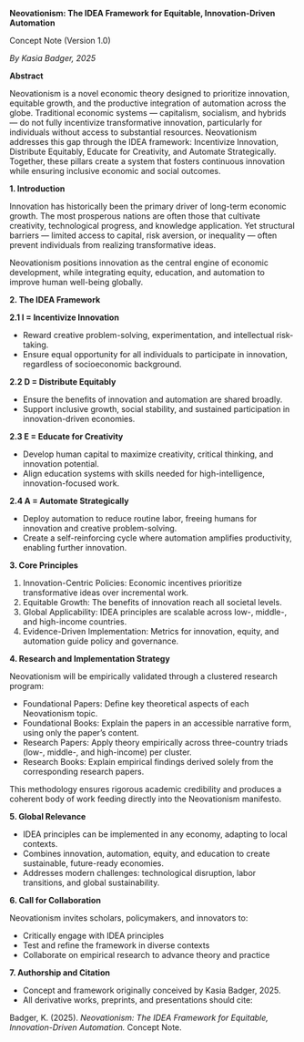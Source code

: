 **Neovationism: The IDEA Framework for Equitable, Innovation-Driven Automation**

Concept Note (Version 1.0)

*By Kasia Badger, 2025*


**Abstract**

Neovationism is a novel economic theory designed to prioritize innovation, equitable growth, and the productive integration of automation across the globe. Traditional economic systems — capitalism, socialism, and hybrids — do not fully incentivize transformative innovation, particularly for individuals without access to substantial resources. Neovationism addresses this gap through the IDEA framework: Incentivize Innovation, Distribute Equitably, Educate for Creativity, and Automate Strategically. Together, these pillars create a system that fosters continuous innovation while ensuring inclusive economic and social outcomes.


**1. Introduction**

Innovation has historically been the primary driver of long-term economic growth. The most prosperous nations are often those that cultivate creativity, technological progress, and knowledge application. Yet structural barriers — limited access to capital, risk aversion, or inequality — often prevent individuals from realizing transformative ideas.

Neovationism positions innovation as the central engine of economic development, while integrating equity, education, and automation to improve human well-being globally.


**2. The IDEA Framework**


**2.1 I = Incentivize Innovation**

- Reward creative problem-solving, experimentation, and intellectual risk-taking.
- Ensure equal opportunity for all individuals to participate in innovation, regardless of socioeconomic background.


**2.2 D = Distribute Equitably**

- Ensure the benefits of innovation and automation are shared broadly.
- Support inclusive growth, social stability, and sustained participation in innovation-driven economies.


**2.3 E = Educate for Creativity**

- Develop human capital to maximize creativity, critical thinking, and innovation potential.
- Align education systems with skills needed for high-intelligence, innovation-focused work.


**2.4 A = Automate Strategically**

- Deploy automation to reduce routine labor, freeing humans for innovation and creative problem-solving.
- Create a self-reinforcing cycle where automation amplifies productivity, enabling further innovation.


**3. Core Principles**

1. Innovation-Centric Policies: Economic incentives prioritize transformative ideas over incremental work.
2. Equitable Growth: The benefits of innovation reach all societal levels.
3. Global Applicability: IDEA principles are scalable across low-, middle-, and high-income countries.
4. Evidence-Driven Implementation: Metrics for innovation, equity, and automation guide policy and governance.


**4. Research and Implementation Strategy**

Neovationism will be empirically validated through a clustered research program:

- Foundational Papers: Define key theoretical aspects of each Neovationism topic.
- Foundational Books: Explain the papers in an accessible narrative form, using only the paper’s content.
- Research Papers: Apply theory empirically across three-country triads (low-, middle-, and high-income) per cluster.
- Research Books: Explain empirical findings derived solely from the corresponding research papers.

This methodology ensures rigorous academic credibility and produces a coherent body of work feeding directly into the Neovationism manifesto.


**5. Global Relevance**

- IDEA principles can be implemented in any economy, adapting to local contexts.
- Combines innovation, automation, equity, and education to create sustainable, future-ready economies.
- Addresses modern challenges: technological disruption, labor transitions, and global sustainability.


**6. Call for Collaboration**

Neovationism invites scholars, policymakers, and innovators to:

- Critically engage with IDEA principles
- Test and refine the framework in diverse contexts
- Collaborate on empirical research to advance theory and practice


**7. Authorship and Citation**

- Concept and framework originally conceived by Kasia Badger, 2025.
- All derivative works, preprints, and presentations should cite:

Badger, K. (2025). *Neovationism: The IDEA Framework for Equitable, Innovation-Driven Automation.* Concept Note.
